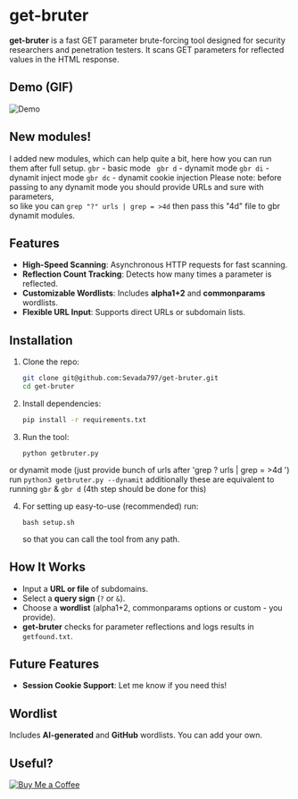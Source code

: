 # get-bruter

**get-bruter** is a fast GET parameter brute-forcing tool designed for security researchers and penetration testers. It scans GET parameters for reflected values in the HTML response.

## Demo (GIF)
![Demo](https://github.com/Sevada797/get-bruter/blob/main/assets/Get-Bruter_demo.gif?raw=true)

## New modules!
I added new modules, which can help quite a bit, here how you can run them after full setup.
```gbr``` - basic mode
``` gbr d``` - dynamit mode
```gbr di``` - dynamit inject mode
```gbr dc``` - dynamit cookie injection
Please note: before passing to any dynamit mode you should provide URLs and sure with parameters, <br>
so like you can `grep "?" urls | grep = >4d` then pass this "4d" file to gbr dynamit modules.

## Features

- **High-Speed Scanning**: Asynchronous HTTP requests for fast scanning.
- **Reflection Count Tracking**: Detects how many times a parameter is reflected.
- **Customizable Wordlists**: Includes **alpha1+2** and **commonparams** wordlists.
- **Flexible URL Input**: Supports direct URLs or subdomain lists.

## Installation

1. Clone the repo:

    ```bash
    git clone git@github.com:Sevada797/get-bruter.git
    cd get-bruter
    ```

2. Install dependencies:

    ```bash
    pip install -r requirements.txt
    ```

3. Run the tool:

    ```
    python getbruter.py
    ```
or dynamit mode (just provide bunch of urls after 'grep ? urls | grep = >4d ')
run ```
    python3 getbruter.py --dynamit
    ```
additionally these are equivalent to running `gbr` & `gbr d` (4th step should be done for this)

4. For setting up easy-to-use (recommended) run:

    ```
    bash setup.sh
    ```
    so that you can call the tool from any path.

## How It Works

- Input a **URL or file** of subdomains.
- Select a **query sign** (`?` or `&`).
- Choose a **wordlist** (alpha1+2, commonparams options or custom - you provide).
- **get-bruter** checks for parameter reflections and logs results in `getfound.txt`.

## Future Features

- **Session Cookie Support**: Let me know if you need this!

## Wordlist

Includes **AI-generated** and **GitHub** wordlists. You can add your own.

## Useful?

[![Buy Me a Coffee](https://img.shields.io/badge/Buy%20Me%20a%20Coffee-donate-orange?style=flat&logo=buy-me-a-coffee)](https://buymeacoffee.com/zatikyansed)
